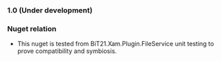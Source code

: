 ### 1.0 (Under development)

### Nuget relation
* This nuget  is tested from BiT21.Xam.Plugin.FileService unit testing to prove compatibility and symbiosis.
